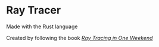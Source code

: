 # Ray Tracer

Made with the Rust language

Created by following the book [_Ray Tracing in One Weekend_](https://raytracing.github.io/books/RayTracingInOneWeekend.html)
